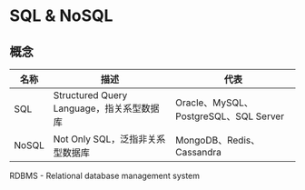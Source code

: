 # SQL & NoSQL

## 概念

| 名称  | 描述                                      | 代表                                  |
| ----- | ----------------------------------------- | ------------------------------------- |
| SQL   | Structured Query Language，指关系型数据库 | Oracle、MySQL、PostgreSQL、SQL Server |
| NoSQL | Not Only SQL，泛指非关系型数据库          | MongoDB、Redis、Cassandra             |

RDBMS - Relational database management system

##
